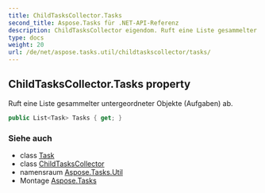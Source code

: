 ```yaml
---
title: ChildTasksCollector.Tasks
second_title: Aspose.Tasks für .NET-API-Referenz
description: ChildTasksCollector eigendom. Ruft eine Liste gesammelter untergeordneter Objekte Aufgaben ab.
type: docs
weight: 20
url: /de/net/aspose.tasks.util/childtaskscollector/tasks/
---
```

## ChildTasksCollector.Tasks property

Ruft eine Liste gesammelter untergeordneter Objekte (Aufgaben) ab.

```csharp
public List<Task> Tasks { get; }
```

### Siehe auch

* class [Task](../../../aspose.tasks/task/)
* class [ChildTasksCollector](../)
* namensraum [Aspose.Tasks.Util](../../childtaskscollector/)
* Montage [Aspose.Tasks](../../../)


